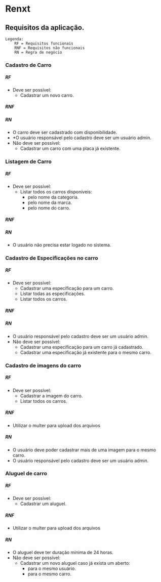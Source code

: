 # Renxt

## Requisitos da aplicação.

```
Legenda:
    RF = Requisitos funcionais
    RNF = Requisitos não funcionais
    RN = Regra de negócio
```

<!--  -->
### Cadastro de Carro

##### RF

- Deve ser possível:
    - Cadastrar um novo carro.

##### RNF

##### RN

- O carro deve ser cadastrado com disponibilidade.
- *O usuário responsável pelo cadastro deve ser um usuário admin.
- Não deve ser possível:
    - Cadastrar um carro com uma placa já existente.

<!--  -->
### Listagem de Carro

##### RF

- Deve ser possível:
    - Listar todos os carros disponíveis:
        - pelo nome da categoria.
        - pelo nome da marca.
        - pelo nome do carro.

##### RNF

##### RN

- O usuário não precisa estar logado no sistema.

<!--  -->
### Cadastro de Especificações no carro

##### RF

- Deve ser possível:
    - Cadastrar uma especificação para um carro.
    - Listar todas as especificações.
    - Listar todos os carros.

##### RNF

##### RN

- O usuário responsável pelo cadastro deve ser um usuário admin.
- Não deve ser possível:
    - Cadastrar uma especificação para um carro já cadastrado.
    - Cadastrar uma especificação já existente para o mesmo carro.

<!--  -->
### Cadastro de imagens do carro

##### RF

- Deve ser possível:
    - Cadastrar a imagem do carro.
    - Listar todos os carros.

##### RNF

- Utilizar o multer para upload dos arquivos

##### RN

- O usuário deve poder cadastrar mais de uma imagem para o mesmo carro.
- O usuário responsável pelo cadastro deve ser um usuário admin.

<!--  -->
### Aluguel de carro

##### RF

- Deve ser possível:
    - Cadastrar um aluguel.

##### RNF

- Utilizar o multer para upload dos arquivos

##### RN

- O aluguel deve ter duração mínima de 24 horas.
- Não deve ser possível:
    - Cadastrar um novo aluguel caso já exista um aberto:
        - para o mesmo usuário.
        - para o mesmo carro.

